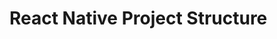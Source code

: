 # React Native Project Structure

<!-- Content to be added: Basic project layout, native code folders (ios, android), JavaScript source folders (src, app), common configuration files (metro.config.js, babel.config.js). -->
